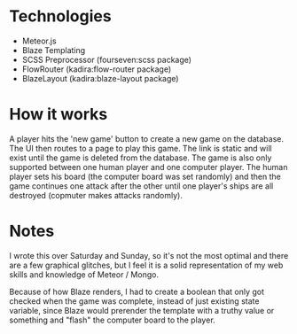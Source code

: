 # Technologies
- Meteor.js
- Blaze Templating
- SCSS Preprocessor (fourseven:scss package)
- FlowRouter (kadira:flow-router package)
- BlazeLayout (kadira:blaze-layout package)

# How it works
A player hits the 'new game' button to create a new game on the database. The UI then routes to a page to play this game.
The link is static and will exist until the game is deleted from the database. The game is also only supported between
one human player and one computer player. The human player sets his board (the computer board was set randomly) and then
the game continues one attack after the other until one player's ships are all destroyed (copmuter makes attacks randomly).

# Notes
I wrote this over Saturday and Sunday, so it's not the most optimal and there are a few graphical glitches, but I feel
it is a solid representation of my web skills and knowledge of Meteor / Mongo.

Because of how Blaze renders, I had to create a boolean that only got checked when the game was complete, instead of just
existing state variable, since Blaze would prerender the template with a truthy value or something and "flash" the
computer board to the player.
